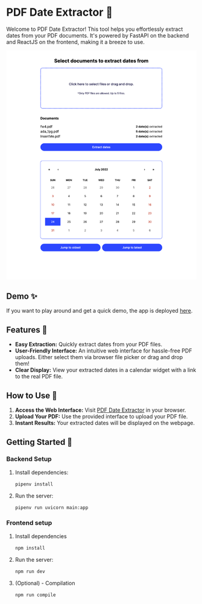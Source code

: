 # PDF Date Extractor 📅

Welcome to PDF Date Extractor! This tool helps you effortlessly extract dates from your PDF documents. It's powered by FastAPI on the backend and ReactJS on the frontend, making it a breeze to use.

![App in action](app-in-action.png)

## Demo ✨

If you want to play around and get a quick demo, the app is deployed [here](https://pdf-date-extractor.vercel.app/).

## Features 🚀

- **Easy Extraction:** Quickly extract dates from your PDF files.
- **User-Friendly Interface:** An intuitive web interface for hassle-free PDF uploads. Either select them via browser file picker or drag and drop them!
- **Clear Display:** View your extracted dates in a calendar widget with a link to the real PDF file.

## How to Use 📝

1. **Access the Web Interface:** Visit [PDF Date Extractor](http://localhost:3000) in your browser.
2. **Upload Your PDF:** Use the provided interface to upload your PDF file.
3. **Instant Results:** Your extracted dates will be displayed on the webpage.

## Getting Started 🏁

### Backend Setup

1. Install dependencies:
   ```bash
   pipenv install
   ```
2. Run the server:
   ```bash
   pipenv run uvicorn main:app
   ```

### Frontend setup

1. Install dependencies
   ```bash
   npm install
   ```
2. Run the server:
   ```bash
   npm run dev
   ```
3. (Optional) - Compilation
   ```bash
   npm run compile
   ```
